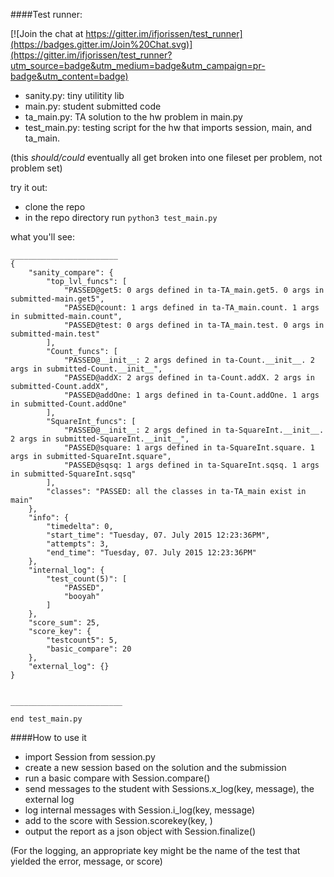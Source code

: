 ####Test runner:

[![Join the chat at https://gitter.im/ifjorissen/test_runner](https://badges.gitter.im/Join%20Chat.svg)](https://gitter.im/ifjorissen/test_runner?utm_source=badge&utm_medium=badge&utm_campaign=pr-badge&utm_content=badge)

* sanity.py: tiny utilitity lib
* main.py: student submitted code
* ta_main.py: TA solution to the hw problem in main.py
* test_main.py: testing script for the hw that imports session, main, and ta_main. 

(this *should/could* eventually all get broken into one fileset per problem, not problem set)

try it out:
  * clone the repo
  * in the repo directory run `python3 test_main.py`

what you'll see:
```
________________________
{
    "sanity_compare": {
        "top_lvl_funcs": [
            "PASSED@get5: 0 args defined in ta-TA_main.get5. 0 args in submitted-main.get5",
            "PASSED@count: 1 args defined in ta-TA_main.count. 1 args in submitted-main.count",
            "PASSED@test: 0 args defined in ta-TA_main.test. 0 args in submitted-main.test"
        ],
        "Count_funcs": [
            "PASSED@__init__: 2 args defined in ta-Count.__init__. 2 args in submitted-Count.__init__",
            "PASSED@addX: 2 args defined in ta-Count.addX. 2 args in submitted-Count.addX",
            "PASSED@addOne: 1 args defined in ta-Count.addOne. 1 args in submitted-Count.addOne"
        ],
        "SquareInt_funcs": [
            "PASSED@__init__: 2 args defined in ta-SquareInt.__init__. 2 args in submitted-SquareInt.__init__",
            "PASSED@square: 1 args defined in ta-SquareInt.square. 1 args in submitted-SquareInt.square",
            "PASSED@sqsq: 1 args defined in ta-SquareInt.sqsq. 1 args in submitted-SquareInt.sqsq"
        ],
        "classes": "PASSED: all the classes in ta-TA_main exist in main"
    },
    "info": {
        "timedelta": 0,
        "start_time": "Tuesday, 07. July 2015 12:23:36PM",
        "attempts": 3,
        "end_time": "Tuesday, 07. July 2015 12:23:36PM"
    },
    "internal_log": {
        "test_count(5)": [
            "PASSED",
            "booyah"
        ]
    },
    "score_sum": 25,
    "score_key": {
        "testcount5": 5,
        "basic_compare": 20
    },
    "external_log": {}
}


_________________________

end test_main.py
```

####How to use it
 * import Session from session.py
 * create a new session based on the solution and the submission
 * run a basic compare with Session.compare()
 * send messages to the student with Sessions.x_log(key, message), the external log
 * log internal messages with Session.i_log(key, message)
 * add to the score with Session.scorekey(key, <score int>)
 * output the report as a json object with Session.finalize()

 (For the logging, an appropriate key might be the name of the test that yielded the error, message, or score)
